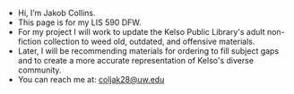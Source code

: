 - Hi, I’m Jakob Collins.
- This page is for my LIS 590 DFW.
- For my project I will work to update the Kelso Public Library's adult non-fiction collection to weed old, outdated, and offensive materials.
- Later, I will be recommending materials for ordering to fill subject gaps and to create a more accurate representation of Kelso's diverse community.
- You can reach me at: coljak28@uw.edu

<!---
coljak28/coljak28 is a ✨ special ✨ repository because its `README.md` (this file) appears on your GitHub profile.
You can click the Preview link to take a look at your changes.
--->

